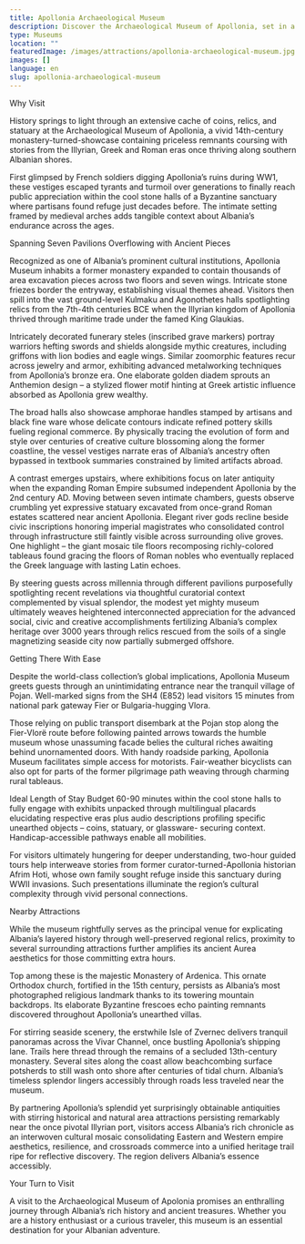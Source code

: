```yaml
---
title: Apollonia Archaeological Museum
description: Discover the Archaeological Museum of Apollonia, set in a 14th-century building, showcasing an extensive range of Albania's historical artifacts, including a remarkable coin collection.
type: Museums
location: ""
featuredImage: /images/attractions/apollonia-archaeological-museum.jpg
images: []
language: en
slug: apollonia-archaeological-museum
---
```


Why Visit

History springs to light through an extensive cache of coins, relics, and statuary at the Archaeological Museum of Apollonia, a vivid 14th-century monastery-turned-showcase containing priceless remnants coursing with stories from the Illyrian, Greek and Roman eras once thriving along southern Albanian shores.

First glimpsed by French soldiers digging Apollonia’s ruins during WW1, these vestiges escaped tyrants and turmoil over generations to finally reach public appreciation within the cool stone halls of a Byzantine sanctuary where partisans found refuge just decades before. The intimate setting framed by medieval arches adds tangible context about Albania’s endurance across the ages.

Spanning Seven Pavilions Overflowing with Ancient Pieces

Recognized as one of Albania’s prominent cultural institutions, Apollonia Museum inhabits a former monastery expanded to contain thousands of area excavation pieces across two floors and seven wings. Intricate stone friezes border the entryway, establishing visual themes ahead. Visitors then spill into the vast ground-level Kulmaku and Agonothetes halls spotlighting relics from the 7th-4th centuries BCE when the Illyrian kingdom of Apollonia thrived through maritime trade under the famed King Glaukias.

Intricately decorated funerary steles (inscribed grave markers) portray warriors hefting swords and shields alongside mythic creatures, including griffons with lion bodies and eagle wings. Similar zoomorphic features recur across jewelry and armor, exhibiting advanced metalworking techniques from Apollonia’s bronze era. One elaborate golden diadem sprouts an Anthemion design – a stylized flower motif hinting at Greek artistic influence absorbed as Apollonia grew wealthy.

The broad halls also showcase amphorae handles stamped by artisans and black fine ware whose delicate contours indicate refined pottery skills fueling regional commerce. By physically tracing the evolution of form and style over centuries of creative culture blossoming along the former coastline, the vessel vestiges narrate eras of Albania’s ancestry often bypassed in textbook summaries constrained by limited artifacts abroad.

A contrast emerges upstairs, where exhibitions focus on later antiquity when the expanding Roman Empire subsumed independent Apollonia by the 2nd century AD. Moving between seven intimate chambers, guests observe crumbling yet expressive statuary excavated from once-grand Roman estates scattered near ancient Apollonia. Elegant river gods recline beside civic inscriptions honoring imperial magistrates who consolidated control through infrastructure still faintly visible across surrounding olive groves. One highlight – the giant mosaic tile floors recomposing richly-colored tableaus found gracing the floors of Roman nobles who eventually replaced the Greek language with lasting Latin echoes.

By steering guests across millennia through different pavilions purposefully spotlighting recent revelations via thoughtful curatorial context complemented by visual splendor, the modest yet mighty museum ultimately weaves heightened interconnected appreciation for the advanced social, civic and creative accomplishments fertilizing Albania’s complex heritage over 3000 years through relics rescued from the soils of a single magnetizing seaside city now partially submerged offshore.

Getting There With Ease

Despite the world-class collection’s global implications, Apollonia Museum greets guests through an unintimidating entrance near the tranquil village of Pojan. Well-marked signs from the SH4 (E852) lead visitors 15 minutes from national park gateway Fier or Bulgaria-hugging Vlora.

Those relying on public transport disembark at the Pojan stop along the Fier-Vlorë route before following painted arrows towards the humble museum whose unassuming facade belies the cultural riches awaiting behind unornamented doors. With handy roadside parking, Apollonia Museum facilitates simple access for motorists. Fair-weather bicyclists can also opt for parts of the former pilgrimage path weaving through charming rural tableaus.

Ideal Length of Stay Budget 60-90 minutes within the cool stone halls to fully engage with exhibits unpacked through multilingual placards elucidating respective eras plus audio descriptions profiling specific unearthed objects – coins, statuary, or glassware- securing context. Handicap-accessible pathways enable all mobilities.

For visitors ultimately hungering for deeper understanding, two-hour guided tours help interweave stories from former curator-turned-Apollonia historian Afrim Hoti, whose own family sought refuge inside this sanctuary during WWII invasions. Such presentations illuminate the region’s cultural complexity through vivid personal connections.

Nearby Attractions

While the museum rightfully serves as the principal venue for explicating Albania’s layered history through well-preserved regional relics, proximity to several surrounding attractions further amplifies its ancient Aurea aesthetics for those committing extra hours.

Top among these is the majestic Monastery of Ardenica. This ornate Orthodox church, fortified in the 15th century, persists as Albania’s most photographed religious landmark thanks to its towering mountain backdrops. Its elaborate Byzantine frescoes echo painting remnants discovered throughout Apollonia’s unearthed villas.

For stirring seaside scenery, the erstwhile Isle of Zvernec delivers tranquil panoramas across the Vivar Channel, once bustling Apollonia’s shipping lane. Trails here thread through the remains of a secluded 13th-century monastery. Several sites along the coast allow beachcombing surface potsherds to still wash onto shore after centuries of tidal churn. Albania’s timeless splendor lingers accessibly through roads less traveled near the museum.

By partnering Apollonia’s splendid yet surprisingly obtainable antiquities with stirring historical and natural area attractions persisting remarkably near the once pivotal Illyrian port, visitors access Albania’s rich chronicle as an interwoven cultural mosaic consolidating Eastern and Western empire aesthetics, resilience, and crossroads commerce into a unified heritage trail ripe for reflective discovery. The region delivers Albania’s essence accessibly.

Your Turn to Visit

A visit to the Archaeological Museum of Apolonia promises an enthralling journey through Albania’s rich history and ancient treasures. Whether you are a history enthusiast or a curious traveler, this museum is an essential destination for your Albanian adventure.

